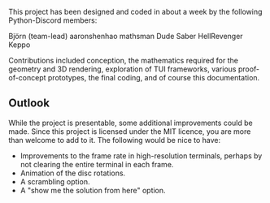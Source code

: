 This project has been designed and coded in about a week by the
following Python-Discord members:

Björn (team-lead)
aaronshenhao
mathsman
Dude Saber
HellRevenger
Keppo

Contributions included conception, the mathematics required for the
geometry and 3D rendering, exploration of TUI frameworks, various
proof-of-concept prototypes, the final coding, and of course this
documentation.

## Outlook ##

While the project is presentable, some additional improvements could
be made. Since this project is licensed under the MIT licence, you are
more than welcome to add to it. The following would be nice to have:

- Improvements to the frame rate in high-resolution terminals, perhaps
  by not clearing the entire terminal in each frame.
- Animation of the disc rotations.
- A scrambling option.
- A "show me the solution from here" option.
